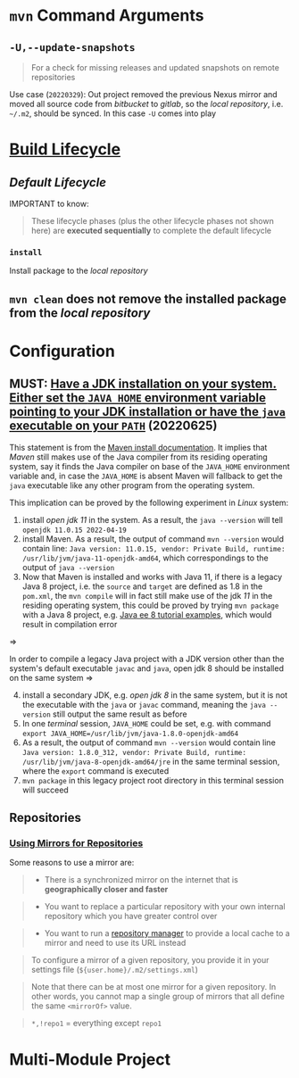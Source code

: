 # `mvn` Command Arguments
## `-U,--update-snapshots`
> For a check for missing releases and updated snapshots on remote repositories

Use case (`20220329`): Out project removed the previous Nexus mirror and moved all source code from *bitbucket* to *gitlab*, so the *local repository*, i.e. `~/.m2`, should be synced. In this case `-U` comes into play   

# [Build Lifecycle](https://maven.apache.org/guides/introduction/introduction-to-the-lifecycle.html)
## *Default Lifecycle*

IMPORTANT to know:

> These lifecycle phases (plus the other lifecycle phases not shown here) are **executed sequentially** to complete the default lifecycle

### `install`
Install package to the *local repository*

## `mvn clean` does not remove the installed package from the *local repository*

# Configuration
## MUST: [Have a JDK installation on your system. Either set the `JAVA_HOME` environment variable pointing to your JDK installation or have the `java` executable on your `PATH`](https://maven.apache.org/install.html) (20220625)

This statement is from the [Maven install documentation](https://maven.apache.org/install.html). It implies that *Maven* still makes use of the Java compiler from its residing operating system, say it finds the Java compiler on base of the `JAVA_HOME` environment variable and, in case the `JAVA_HOME` is absent Maven will fallback to get the `java` executable like any other program from the operating system.

This implication can be proved by the following experiment in *Linux* system:

 1. install *open jdk 11* in the system. As a result, the `java --version` will tell `openjdk 11.0.15 2022-04-19`
 2. install Maven. As a result, the output of command `mvn --version` would contain line: `Java version: 11.0.15, vendor: Private Build, runtime: /usr/lib/jvm/java-11-openjdk-amd64`, which correspondings to the output of `java --version`
 3. Now that Maven is installed and works with Java 11, if there is a legacy Java 8 project, i.e. the `source` and `target` are defined as 1.8 in the `pom.xml`, the `mvn compile` will in fact still make use of the jdk *11* in the residing operating system, this could be proved by trying `mvn package` with a Java 8 project, e.g. [Java ee 8 tutorial examples](https://github.com/javaee/tutorial-examples), which would result in compilation error

=> 

In order to compile a legacy Java project with a JDK version other than the system's default executable `javac` and `java`, open jdk 8 should be installed on the same system =>

 4. install a secondary JDK, e.g. *open jdk 8* in the same system, but it is not the executable with the `java` or `javac` command, meaning the `java --version` still output the same result as before
 5. In one *terminal* session, `JAVA_HOME` could be set, e.g. with command `export JAVA_HOME=/usr/lib/jvm/java-1.8.0-openjdk-amd64`
 6. As a result, the output of command `mvn --version` would contain line `Java version: 1.8.0_312, vendor: Private Build, runtime: /usr/lib/jvm/java-8-openjdk-amd64/jre` in the same terminal session, where the `export` command is executed
 7. `mvn package` in this legacy project root directory in this terminal session will succeed

## Repositories
### [Using Mirrors for Repositories](https://maven.apache.org/guides/mini/guide-mirror-settings.html)

Some reasons to use a mirror are:

> * There is a synchronized mirror on the internet that is **geographically closer and faster**

> * You want to replace a particular repository with your own internal repository which you have greater control over

> * You want to run a [repository manager](https://maven.apache.org/repository-management.html) to provide a local cache to a mirror and need to use its URL instead

> To configure a mirror of a given repository, you provide it in your settings file (`${user.home}/.m2/settings.xml`)

> Note that there can be at most one mirror for a given repository. In other words, you cannot map a single group of mirrors that all define the same `<mirrorOf>` value. 

> `*,!repo1` = everything except `repo1`

# Multi-Module Project

